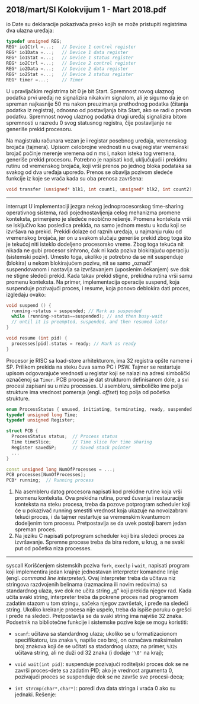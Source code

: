 2018/mart/SI Kolokvijum 1 - Mart 2018.pdf
--------------------------------------------------------------------------------
io
Date su deklaracije pokazivača preko kojih se može pristupiti registrima dva ulazna uređaja:
```cpp
typedef unsigned REG;
REG* io1Ctrl =...;   // Device 1 control register
REG* io1Data =...;   // Device 1 data register
REG* io1Stat =...;   // Device 1 status register
REG* io2Ctrl =...;   // Device 2 control register
REG* io2Data =...;   // Device 2 data register
REG* io2Stat =...;   // Device 2 status register
REG* timer =...;     // Timer
```
U upravljačkim registrima bit 0 je bit Start. Spremnost novog ulaznog podatka prvi uređaj ne
signalizira nikakvim signalom,  ali je sigurno da je on spreman najkasnije 50 ms nakon
preuzimanja prethodnog podatka (čitanja podatka iz registra), odnosno od postavljanja bita
Start, ako se radi o prvom podatku. Spremnost novog ulaznog podatka drugi uređaj signalizira
bitom spremnosti u razredu 0 svog statusnog registra,  čije postavljanje ne generiše prekid
procesoru.

Na magistralu računara vezan je i registar posebnog uređaja, vremenskog brojača (tajmera).
Upisom celobrojne vrednosti n u ovaj registar vremenski brojač počinje merenje vremena od n
ms i, nakon isteka tog vremena, generiše prekid procesoru.
Potrebno je napisati kod,  uključujući i prekidnu rutinu od vremenskog brojača,  koji vrši
prenos po jednog bloka podataka sa svakog od dva uređaja uporedo.  Prenos se obavlja
pozivom sledeće funkcije iz koje se vraća kada su oba prenosa završena:

```cpp
void transfer (unsigned* blk1, int count1, unsigned* blk2, int count2);
```

--------------------------------------------------------------------------------
interrupt
U implementaciji jezgra nekog jednoprocesorskog time-sharing operativnog sistema,  radi
pojednostavljenja celog mehanizma promene konteksta,  primenjeno je sledeće neobično
rešenje.  Promena konteksta vrši se isključivo kao posledica prekida, na samo jednom mestu u
kodu koji se izvršava na prekid.  Prekidi dolaze od raznih uređaja,  u najmanju ruku od
vremenskog brojača, jer on u svakom slučaju generiše prekid zbog toga što je tekućoj niti
isteklo dodeljeno procesorsko vreme. Zbog toga tekuća nit nikada ne gubi procesor sinhrono,
čak ni kada poziva blokirajuću operaciju (sistemski poziv). Umesto toga, ukoliko je potrebno
da se nit suspenduje (blokira)  u nekom blokirajućem pozivu,  nit se samo „označi“
suspendovanom i nastavlja sa izvršavanjem (uposlenim čekanjem) sve dok ne stigne sledeći
prekid. Kada takav prekid stigne, prekidna rutina vrši samu promenu konteksta.
Na primer,  implementacija operacije suspend, koja suspenduje pozivajući proces, i resume,
koja ponovo deblokira dati proces, izgledaju ovako:
```cpp
void suspend () {
  running->status = suspended; // Mark as suspended
  while (running->status==suspended); // and then busy-wait
  // until it is preempted, suspended, and then resumed later
}

void resume (int pid) {
  processes[pid].status = ready; // Mark as ready
}
```
Procesor je RISC sa load-store arhitekturom, ima 32 registra opšte namene i SP. Prilikom
prekida na steku čuva samo PC i PSW. Tajmer se restartuje upisom odgovarajuće vrednosti u
registar koji se nalazi na adresi simbolički označenoj sa `Timer`. PCB procesa je dat strukturom
definisanom dole,  a svi procesi zapisani su u nizu processes. U asembleru, simboličko ime
polja strukture ima vrednost pomeraja (engl. *offset*) tog polja od početka strukture.
```cpp
enum ProcessStatus { unused, initiating, terminating, ready, suspended };
typedef unsigned long Time;
typedef unsigned Register;

struct PCB {
  ProcessStatus status;  // Process status
  Time timeSlice;        // Time slice for time sharing
  Register savedSP;      // Saved stack pointer
  ...
}

const unsigned long NumOfProcesses = ...;
PCB processes[NumOfProcesses];
PCB* running;  // Running process
```

1. Na asembleru datog procesora napisati kod prekidne rutine koja vrši promenu
konteksta. Ova prekidna rutina, pored čuvanja i restauracije konteksta na steku procesa, treba
da pozove potprogram scheduler koji će u pokazivač running smestiti vrednost koja
ukazuje na novoizabrani tekući proces,  i da tajmer restartuje sa vremenskim kvantumom
dodeljenim tom procesu. Pretpostavlja se da uvek postoji barem jedan spreman proces.
2. Na jeziku C napisati potprogram scheduler koji bira sledeći proces za izvršavanje.
Spremne procese treba da bira redom, u krug, a ne svaki put od početka niza processes.


--------------------------------------------------------------------------------
syscall
Korišćenjem sistemskih poziva `fork`, `execlp` i `wait`,  napisati program koji implementira
jedan krajnje jednostavan interpreter komandne linije (engl. *command line interpreter*). Ovaj
interpreter treba da učitava niz stringova razdvojenih belinama (razmacima ili novim
redovima)  sa standardnog ulaza, sve dok ne učita string „q“ koji prekida njegov rad. Kada
učita svaki string, interpreter treba da pokrene proces nad programom zadatim stazom u tom
stringu,  sačeka njegov završetak,  i pređe na sledeći string.  Ukoliko kreiranje procesa nije
uspelo, treba da ispiše poruku o grešci i pređe na sledeći. Pretpostavlja se da svaki string ima
najviše 32 znaka. Podsetnik na bibliotečne funkcije i sistemske pozive koje se mogu koristiti:

- `scanf`: učitava sa standardnog ulaza; ukoliko se u formatizacionom specifikatoru, iza
znaka `%`, napiše ceo broj, on označava maksimalan broj znakova koji će se učitati sa
stadardnog ulaza;  na primer, `%32s` učitava string, ali ne duži od 32 znaka (i dodaje
`'\0'` na kraj);

- `void wait(int pid)`:  suspenduje pozivajući roditeljski proces dok se ne završi
proces-dete sa zadatim PID;  ako je vrednost argumenta 0,  pozivajući proces se
suspenduje dok se ne završe sve procesi-deca;

- `int strcmp(char*,char*)`: poredi dva data stringa i vraća 0 ako su jednaki.
Rešenje:
